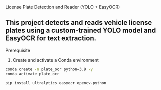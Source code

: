 License Plate Detection and Reader (YOLO + EasyOCR)

This project detects and reads vehicle license plates using a **custom-trained YOLO model** and **EasyOCR** for text extraction.  
---
Prerequisite
1. Create and activate a Conda environment
 
```bash
conda create -n plate_ocr python=3.9 -y
conda activate plate_ocr

pip install ultralytics easyocr opencv-python
